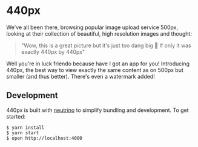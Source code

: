 # 440px
We've all been there, browsing popular image upload service 500px, looking at their
collection of beautiful, high resolution images and thought:

> "Wow, this is a great picture but it's just too dang big 😤 If only it was exactly
 440px by 440px"

Well you're in luck friendo because have I got an app for you! Introducing 440px,
the best way to view exactly the same content as on 500px but smaller (and thus better).
There's even a watermark added!

## Development
440px is built with [neutrino](https://neutrino.js.org) to simplify bundling and
development. To get started:

```
$ yarn install
$ yarn start
$ open http://localhost:4000
```
